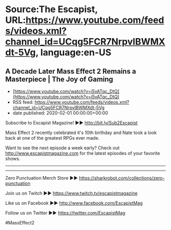 # Source:The Escapist, URL:https://www.youtube.com/feeds/videos.xml?channel_id=UCqg5FCR7NrpvlBWMXdt-5Vg, language:en-US

## A Decade Later Mass Effect 2 Remains a Masterpiece | The Joy of Gaming
 - [https://www.youtube.com/watch?v=i5vATqc_DtQ](https://www.youtube.com/watch?v=i5vATqc_DtQ)
 - RSS feed: https://www.youtube.com/feeds/videos.xml?channel_id=UCqg5FCR7NrpvlBWMXdt-5Vg
 - date published: 2020-02-01 00:00:00+00:00

Subscribe to Escapist Magazine! ►► http://bit.ly/Sub2Escapist

Mass Effect 2 recently celebrated it's 10th birthday and Nate took a look back at one of the greatest RPGs ever made.

Want to see the next episode a week early? Check out http://www.escapistmagazine.com for the latest episodes of your favorite shows.

---



---


Zero Punctuation Merch Store ►► https://sharkrobot.com/collections/zero-punctuation 

Join us on Twitch ►► https://www.twitch.tv/escapistmagazine 

Like us on Facebook ►► http://www.facebook.com/EscapistMag

Follow us on Twitter ►► https://twitter.com/EscapistMag

#MassEffect2

